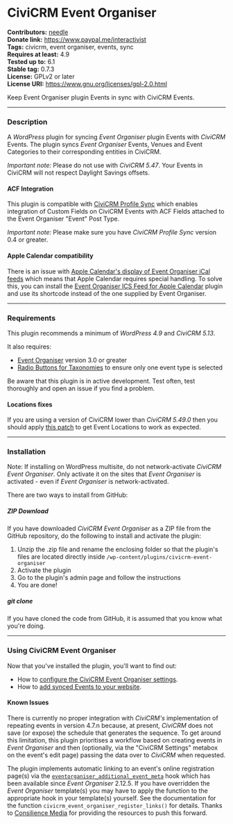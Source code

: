 # CiviCRM Event Organiser

**Contributors:** [needle](https://profiles.wordpress.org/needle/)<br/>
**Donate link:** https://www.paypal.me/interactivist<br/>
**Tags:** civicrm, event organiser, events, sync<br/>
**Requires at least:** 4.9<br/>
**Tested up to:** 6.1<br/>
**Stable tag:** 0.7.3<br/>
**License:** GPLv2 or later<br/>
**License URI:** https://www.gnu.org/licenses/gpl-2.0.html

Keep Event Organiser plugin Events in sync with CiviCRM Events.

---

### Description

A *WordPress* plugin for syncing *Event Organiser* plugin Events with *CiviCRM* Events. The plugin syncs *Event Organiser* Events, Venues and Event Categories to their corresponding entities in CiviCRM.

*Important note:* Please do not use with *CiviCRM 5.47*. Your Events in CiviCRM will not respect Daylight Savings offsets.

#### ACF Integration

This plugin is compatible with [CiviCRM Profile Sync](https://wordpress.org/plugins/civicrm-wp-profile-sync/) which enables integration of Custom Fields on CiviCRM Events with ACF Fields attached to the Event Organiser "Event" Post Type.

*Important note:* Please make sure you have *CiviCRM Profile Sync* version 0.4 or greater.

#### Apple Calendar compatibility

There is an issue with [Apple Calendar's display of Event Organiser iCal feeds](https://github.com/stephenharris/Event-Organiser/issues/356) which means that Apple Calendar requires special handling. To solve this, you can install the [Event Organiser ICS Feed for Apple Calendar](https://github.com/christianwach/event-organiser-apple-cal) plugin and use its shortcode instead of the one supplied by Event Organiser.

---

### Requirements

This plugin recommends a minimum of *WordPress 4.9* and *CiviCRM 5.13*.

It also requires:

* [Event Organiser](https://wordpress.org/plugins/event-organiser/) version 3.0 or greater
* [Radio Buttons for Taxonomies](https://wordpress.org/plugins/radio-buttons-for-taxonomies/) to ensure only one event type is selected

Be aware that this plugin is in active development. Test often, test thoroughly and open an issue if you find a problem.

#### Locations fixes

If you are using a version of CiviCRM lower than *CiviCRM 5.49.0* then you should apply [this patch](https://github.com/civicrm/civicrm-core/pull/23041) to get Event Locations to work as expected.

---

### Installation

Note: If installing on WordPress multisite, do not network-activate *CiviCRM Event Organiser*. Only activate it on the sites that *Event Organiser* is activated - even if *Event Organiser* is network-activated.

There are two ways to install from GitHub:

##### ZIP Download

If you have downloaded *CiviCRM Event Organiser* as a ZIP file from the GitHub repository, do the following to install and activate the plugin:

1. Unzip the .zip file and rename the enclosing folder so that the plugin's files are located directly inside `/wp-content/plugins/civicrm-event-organiser`
2. Activate the plugin
3. Go to the plugin's admin page and follow the instructions
4. You are done!

##### git clone

If you have cloned the code from GitHub, it is assumed that you know what you're doing.

---

### Using CiviCRM Event Organiser

Now that you've installed the plugin, you'll want to find out:

* How to [configure the CiviCRM Event Organiser settings](/docs/settings.md).
* How to [add synced Events to your website](/docs/events.md).

#### Known Issues

There is currently no proper integration with *CiviCRM's* implementation of repeating events in version 4.7.n because, at present, *CiviCRM* does not save (or expose) the schedule that generates the sequence. To get around this limitation, this plugin prioritises a workflow based on creating events in *Event Organiser* and then (optionally, via the "CiviCRM Settings" metabox on the event's edit page) passing the data over to *CiviCRM* when requested.

The plugin implements automatic linking to an event's online registration page(s) via the [`eventorganiser_additional_event_meta`](https://github.com/boonebgorges/Event-Organiser/commit/1c94d707741b12d5a8731fc39507aa80af805c4a) hook which has been available since *Event Organiser* 2.12.5. If you have overridden the *Event Organiser* template(s) you may have to apply the function to the appropriate hook in your template(s) yourself. See the documentation for the function `civicrm_event_organiser_register_links()` for details. Thanks to [Consilience Media](https://github.com/consilience/) for providing the resources to push this forward.
